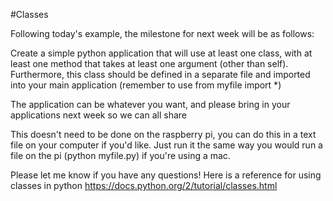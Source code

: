 #Classes

Following today's example, the milestone for next week will be as follows:

Create a simple python application that will use at least one class, with at least one method that takes at least one argument (other than self).
Furthermore, this class should be defined in a separate file and imported into your main application (remember to use from myfile import *) 

The application can be whatever you want, and please bring in your applications next week so we can all share

This doesn't need to be done on the raspberry pi, you can do this in a text file on your computer if you'd like. Just run it the same way you would run a file on the pi (python myfile.py) if you're using a mac.

Please let me know if you have any questions! Here is a reference for using classes in python https://docs.python.org/2/tutorial/classes.html